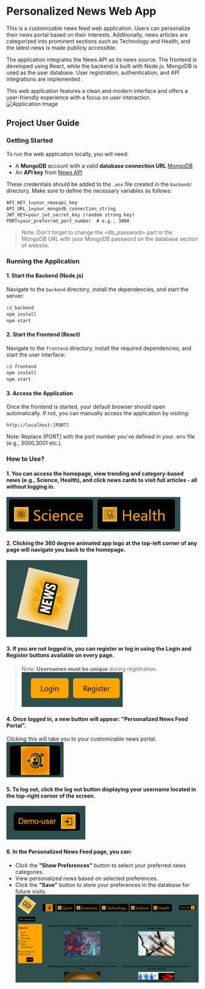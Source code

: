 # Personalized News Web App
This is a customizable news feed web application. Users can personalize their news portal based on their interests. Additionally, news articles are categorized into prominent sections such as Technology and Health, and the latest news is made publicly accessible.

The application integrates the News API as its news source. The frontend is developed using React, while the backend is built with Node.js. MongoDB is used as the user database. User registration, authentication, and API integrations are implemented .

This web application features a clean and modern interface and offers a user-friendly experience with a focus on user interaction.
![Application Image](./guide-images/app-ima.png)
## Project User Guide 
### Getting Started
To run the web application locally, you will need:
- A **MongoDB** account with a valid **database connection URL** [MongoDB](https://www.mongodb.com/)
- An **API key** from [News API](https://newsapi.org/)

These credentials should be added to the `.env` file created in the `backend/` directory. Make sure to define the necessary variables as follows:

```env
API_KEY_1=your_newsapi_key
API_URL_1=your_mongodb_connection_string
JWT_KEY=your_jwt_secret_key (random strong key)
PORT=your_preferred_port_number  # e.g., 3000
```
> Note: Don't forget to change the <db_password> part in the MongoDB URL with your MongoDB password on the database section of website.
### Running the Application
#### 1. Start the Backend (Node.js)
Navigate to the `backend` directory, install the dependencies, and start the server:
```bash
cd backend
npm install
npm start
```
#### 2. Start the Frontend (React)
Navigate to the `frontend` directory, install the required dependencies, and start the user interface:
```bash
cd frontend
npm install
npm start
```
#### 3. Access the Application
Once the frontend is started, your default browser should open automatically. If not, you can manually access the application by visiting:
```
http://localhost:[PORT]
```
Note: Replace [PORT] with the port number you've defined in your .env file (e.g., 3000,3001 etc.).

### How to Use?
   #### 1. You can access the homepage, view trending and category-based news (e.g., Science, Health), and click news cards to visit full articles - all **without logging in**.
![Category Buttons](./guide-images/news-categories.png)

#### 2. Clicking the **360 degree animated app logo** at the top-left corner of any page will navigate you back to the homepage.  
![Homepage Button](./guide-images/homepage_logo.png)
#### 3. If you are not logged in, you can register or log in using the **Login** and **Register** buttons available on every page.  
   > Note: **Usernames must be unique** during registration.  
![Log Buttons](./guide-images/log_buttons.png)
#### 4. Once logged in, a new button will appear: **"Personalized News Feed Portal"**.  
   Clicking this will take you to your customizable news portal.  
![Portal Button](./guide-images/news_portal.png)
#### 5. To log out, click the log out button displaying your username located in the top-right corner of the screen.
![Log Out Button](./guide-images/log-out.png)

#### 6. In the Personalized News Feed page, you can:
   - Click the **"Show Preferences"** button to select your preferred news categories.
   - View personalized news based on selected preferences.
   - Click the **"Save"** button to store your preferences in the database for future visits.  
![Personalized News Feed Page](./guide-images/personalized_portal.png)  


